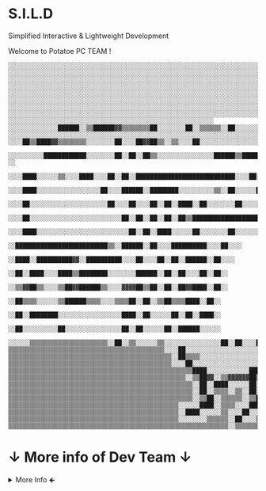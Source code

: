 # S.I.L.D
Simplified Interactive & Lightweight Development  

Welcome to Potatoe PC TEAM !


    
``` ░░░░░░░░░░░░░░░░░░░░░░░░░░░░░░░░░░░░░░░░░░░░░░░░░░░░░░░░░░░░░░░░░░░░░░░░░░░░░░░░░░░░░░░░░░░░░░░░░░░░░░░░░░░░░░░░░░░░░░░░░░░░░░░░░░░░░░░░░░░░░░░░░░░░░░░░
░░░░░░░░░░░░░░░░░░░░░░░░░░░░░░░░░░░░░░░░░░░░░░░░░░░░░░░░░░░░░░░░░░░░░░░░░░░░░░░░░░░░░░░░░░░░░░░░░░░░░░░░░░░░░░░░░░░░░░░░░░░░░░░░░░░░░░░░░░░░░░░░░░░░░░░░
░░░░░░░░░░░░░░░░░░░░░░░░░░░░░░░░░░░░░░░░░░░░░░░░░░░░░░░░░░░░░░░░░░░░░░░░░░░░░░░░░░░░░░░░░░░░░░░░░░░░░░░░░░░░░░░░░░░░████████████▒▒░░░░░░░░░░░░░░░░░░░░░░
░░░░░░░░░░░░░░░░░░░░░░░░░░░░░░░░░░░░░░░░░░░░░░░░░░░░░░░░░░░░░░░░░░░░░░░░░░░░░░░░░░░░░░░░░░░░░░░░░░░░░░░░░░░░░░░░▓▓▓▓██████▒▒████▒▒░░░░░░░░░░░░░░░░░░░░░░
░░░░░░░░░░░░░░░░░░░░░░░░░░░░░░░░░░░░░░░░░░░░░░░░░░░░░░░░░░░░░░░░░░░░░░░░░░░░░░░░░░░░░░░░░░░░░░░░░░░░░░░░░░░░░░████░░░░██░░██████░░██░░░░░░░░░░░░░░░░░░░░
░░░░░░░░░░░░░░░░░░░░░░░░░░░░░░░░░░░░░░░░░░░░░░░░░░░░░░░░░░░░░░░░░░░░░░░░░░░░░░░░░░░░░░░░░░░░░░░░░░░░░░░░░░▓▓▓▓▒▒▒▒▓▓████░░██████░░██░░░░░░░░░░░░░░░░░░░░
░░░░░░░░░░░░░░░░░░░░░░░░░░░░░░░░░░░░░░░░░░░░░░░░░░░░░░░░░░░░░░░░░░░░░░░░░░░░░░░░░░░░░░░░░░░░░░░░░░▓▓▓▓▓▓▓▓▒▒▒▒▓▓██▒▒████░░▒▒████▓▓██░░░░░░░░░░░░░░░░░░░░
░░░░░░░░░░░░░░░░░░░░░░░░░░░░░░░░░░░░░░░░░░░░░░░░░░░░░░░░░░░░░░░░░░░░░░░░░░░░░░░░░░░░░░░░░░▓▓▓▓████▒▒▒▒▒▒▒▒░░▓▓▒▒▒▒░░██▒▒▓▓░░▒▒████▒▒░░░░░░░░░░░░░░░░░░░░
░░░░░░░░░░░░░░░░░░░░░░░░░░░░░░░░░░░░░░░░░░░░░░░░░░░░░░░░░░░░░░░░░░░░░░░░░░░░░░░░░░▒▒████████▒▒▒▒▒▒▓▓██▓▓▓▓▓▓▒▒░░░░░░██░░▒▒▓▓▓▓▒▒██░░░░░░░░░░░░░░░░░░░░░░
░░░░░░░░░░░░░░░░░░░░░░░░░░░░░░░░░░░░░░░░░░░░░░░░░░░░░░░░░░        ░░░░░░░░░░░░░░██████░░▒▒██████▓▓▒▒▒▒▒▒▒▒██░░░░░░░░██░░▒▒▒▒▒▒░░██░░░░░░░░░░░░░░░░░░░░░░
░░░░░░░░░░░░░░░░░░░░░░░░░░░░░░░░░░░░░░░░░░░░░░░░░░░░░░░░░░░░░░░░░░░░░░░░    ░░░░██▒▒████▓▓▒▒▒▒▒▒▒▒░░░░░░░░██░░░░██▓▓██▒▒░░▒▒░░░░██░░░░░░░░░░░░░░░░░░░░░░
                                                ░░░░░░░░░░████████████░░░░░░░░██░░██░░██▒▒░░░░░░░░░░░░░░░░██████▒▒██████░░░░░░██▒▒░░    ░░              
                                                  ░░░░████░░░░░░▒▒░░░░████░░░░██░░██░░████████████████████████████░░░░██░░██▓▓██░░░░                    
                                                ░░░░████░░░░░░░░░░░░░░░░░░██░░░░██████░░████████░░░░░░░░░░▒▒░░██░░░░░░████▒▒██▒▒░░                      
                                              ░░░░██░░░░░░░░░░░░░░░░░░░░░░██░░░░██░░░░██░░██░░████░░██░░░░░░░░██░░░░░░██░░████░░░░                      
                                            ░░░░██░░░░░░░░░░░░░░░░░░░░░░░░░░██░░██░░██░░██░░██▒▒████████████████████████████░░░░                        
                                          ░░░░████░░░░░░░░░░░░░░░░░░░░░░░░░░██░░██░░████░░░░░░██░░░░░░░░██░░░░░░░░░░░░░░░░░░░░                          
                                          ░░██████████████████████████▒▒░░██████░░██░░░░██████████░░░░██░░░░                                            
                                          ░░████░░██████████▓▓░░██████████░░░░██░░░░██░░██░░██████░░██░░░░                                              
                                          ░░██░░████░░░░████▒▒████████░░░░░░░░██████░░██░░██░░░░██░░██░░                                                
                                          ░░▒▒▓▓██▒▒░░░░▒▒██▓▓██████▒▒░░░░▓▓▓▓██▒▒██░░██░░██▓▓████░░██░░                                                
                                            ░░██▒▒▒▒░░░░░░▒▒██████▒▒▒▒░░░░▒▒▒▒██░░██░░▒▒██▒▒▒▒████░░██░░                                                
                                            ░░██░░████████░░░░░░░░░░░░░░░░░░████░░██░░░░░░██░░██░░████░░                                                
                                            ░░██░░░░░░░░░░██░░░░░░░░░░░░░░░░██░░██░░░░░░██░░██████░░░░░░                                                
                ░░░░░░▒▒▒▒▒▒▒▒▒▒▒▒▒▒▒▒▒▒▒▒▒▒░░██░░▒▒░░░░░░▒▒░░░░░░░░░░░░░░░░██░░██░░░░██▒▒░░▒▒██▒▒░░▒▒▒▒▒▒▒▒▒▒▒▒▒▒▒▒▒▒▒▒▒▒▒▒▒▒▒▒▒▒▒▒▒▒░░░░              
▒▒▒▒▒▒▒▒▒▒▒▒▒▒▒▒▒▒▒▒▒▒▒▒▒▒▒▒▒▒▒▒▒▒▒▒▒▒▒▒▒▒▒▒░░░░██░░░░░░░░░░░░░░░░░░░░░░░░██░░░░██░░░░██░░░░░░██░░▒▒▒▒▒▒▒▒▒▒▒▒▒▒▒▒▒▒▒▒▒▒▒▒▒▒▒▒▒▒▒▒▒▒▒▒▒▒▒▒▒▒▒▒▒▒▒▒▒▒▒▒▒▒
▒▒▒▒▒▒▒▒▒▒▒▒▒▒▒▒▒▒▒▒▒▒▒▒▒▒▒▒▒▒▒▒▒▒▒▒▒▒▒▒▒▒▒▒▒▒░░██▒▒▒▒░░░░░░░░░░░░░░░░░░░░██░░░░██░░░░██░░░░░░██░░▒▒▒▒▒▒▒▒▒▒▒▒▒▒▒▒▒▒▒▒▒▒▒▒▒▒▒▒▒▒▒▒▒▒▒▒▒▒▒▒▒▒▒▒▒▒▒▒▒▒▒▒▒▒
▒▒▒▒▒▒▒▒▒▒▒▒▒▒▒▒▒▒▒▒▒▒▒▒▒▒▒▒▒▒▒▒▒▒▒▒▒▒▒▒▒▒▒▒▒▒░░░░██░░░░░░░░░░░░░░░░░░░░██░░░░░░████░░██░░░░██░░░░▒▒▒▒▒▒▒▒▒▒▒▒▒▒▒▒▒▒▒▒▒▒▒▒▒▒▒▒▒▒▒▒▒▒▒▒▒▒▒▒▒▒▒▒▒▒▒▒▒▒▒▒▒▒
▒▒▒▒▒▒▒▒▒▒▒▒▒▒▒▒▒▒▒▒▒▒▒▒▒▒▒▒▒▒▒▒▒▒▒▒▒▒▒▒▒▒▒▒▒▒▒▒▒▒▒▒████░░░░░░░░░░░░████░░░░▒▒▒▒░░████░░░░░░██░░▒▒▒▒▒▒▒▒▒▒▒▒▒▒▒▒▒▒▒▒▒▒▒▒▒▒▒▒▒▒▒▒▒▒▒▒▒▒▒▒▒▒▒▒▒▒▒▒▒▒▒▒▒▒▒▒
▒▒▒▒▒▒▒▒▒▒▒▒▒▒▒▒▒▒▒▒▒▒▒▒▒▒▒▒▒▒▒▒▒▒▒▒▒▒▒▒▒▒▒▒▒▒▒▒▒▒░░▒▒██▓▓░░▒▒▓▓▓▓▓▓██▒▒░░▒▒▒▒▒▒░░▒▒██░░░░▓▓██░░▒▒▒▒▒▒▒▒▒▒▒▒▒▒▒▒▒▒▒▒▒▒▒▒▒▒▒▒▒▒▒▒▒▒▒▒▒▒▒▒▒▒▒▒▒▒▒▒▒▒▒▒▒▒▒▒
▒▒▒▒▒▒▒▒▒▒▒▒▒▒▒▒▒▒▒▒▒▒▒▒▒▒▒▒▒▒▒▒▒▒▒▒▒▒▒▒▒▒▒▒▒▒▒▒▒▒▒▒░░██░░████░░░░░░██░░▒▒▒▒▒▒▒▒▒▒░░░░████░░░░░░▒▒▒▒▒▒▒▒▒▒▒▒▒▒▒▒▒▒▒▒▒▒▒▒▒▒▒▒▒▒▒▒▒▒▒▒▒▒▒▒▒▒▒▒▒▒▒▒▒▒▒▒▒▒▒▒
▒▒▒▒▒▒▒▒▒▒▒▒▒▒▒▒▒▒▒▒▒▒▒▒▒▒▒▒▒▒▒▒▒▒▒▒▒▒▒▒▒▒▒▒▒▒▒▒▒▒▒▒░░██░░▒▒▒▒░░▒▒░░██░░░░▒▒▒▒▒▒▒▒▒▒▒▒▒▒▒▒░░▒▒▒▒▒▒▒▒▒▒▒▒▒▒▒▒▒▒▒▒▒▒▒▒▒▒▒▒▒▒▒▒▒▒▒▒▒▒▒▒▒▒▒▒▒▒▒▒▒▒▒▒▒▒▒▒▒▒▒▒
▒▒▒▒▒▒▒▒▒▒▒▒▒▒▒▒▒▒▒▒▒▒▒▒▒▒▒▒▒▒▒▒▒▒▒▒▒▒▒▒▒▒▒▒▒▒▒▒▒▒▒▒░░▒▒██░░▒▒▒▒▒▒░░▒▒██░░▒▒▒▒▒▒▒▒▒▒▒▒▒▒▒▒▒▒▒▒▒▒▒▒▒▒▒▒▒▒▒▒▒▒▒▒▒▒▒▒▒▒▒▒▒▒▒▒▒▒▒▒▒▒▒▒▒▒▒▒▒▒▒▒▒▒▒▒▒▒▒▒▒▒▒▒▒▒
▒▒▒▒▒▒▒▒▒▒▒▒▒▒▒▒▒▒▒▒▒▒▒▒▒▒▒▒▒▒▒▒▒▒▒▒▒▒▒▒▒▒▒▒▒▒▒▒░░░░░░████░░▒▒▒▒░░░░████░░▒▒▒▒▒▒▒▒▒▒▒▒▒▒▒▒▒▒▒▒▒▒▒▒▒▒▒▒▒▒▒▒▒▒▒▒▒▒▒▒▒▒▒▒▒▒▒▒▒▒▒▒▒▒▒▒▒▒▒▒▒▒▒▒▒▒▒▒▒▒▒▒▒▒▒▒▒▒
▒▒▒▒▒▒▒▒▒▒▒▒▒▒▒▒▒▒▒▒▒▒▒▒▒▒▒▒▒▒▒▒▒▒▒▒▒▒▒▒▒▒▒▒▒▒▒▒░░████░░░░░░▒▒░░░░██░░░░░░▒▒▒▒▒▒▒▒▒▒▒▒▒▒▒▒▒▒▒▒▒▒▒▒▒▒▒▒▒▒▒▒▒▒▒▒▒▒▒▒▒▒▒▒▒▒▒▒▒▒▒▒▒▒▒▒▒▒▒▒▒▒▒▒▒▒▒▒▒▒▒▒▒▒▒▒▒▒
▒▒▒▒▒▒▒▒▒▒▒▒▒▒▒▒▒▒▒▒▒▒▒▒▒▒▒▒▒▒▒▒▒▒▒▒▒▒▒▒▒▒▒▒▒▒▒▒░░░░░░░░▒▒▒▒▒▒░░██░░░░▒▒▒▒▒▒▒▒▒▒▒▒▒▒▒▒▒▒▒▒▒▒▒▒▒▒▒▒▒▒▒▒▒▒▒▒▒▒▒▒▒▒▒▒▒▒▒▒▒▒▒▒▒▒▒▒▒▒▒▒▒▒▒▒▒▒▒▒▒▒▒▒▒▒▒▒▒▒▒▒▒▒
▒▒▒▒▒▒▒▒▒▒▒▒▒▒▒▒▒▒▒▒▒▒▒▒▒▒▒▒▒▒▒▒▒▒▒▒▒▒▒▒▒▒▒▒▒▒▒▒▒▒▒▒▒▒▒▒▒▒▒▒▒▒░░▒▒▒▒▒▒▒▒▒▒▒▒▒▒▒▒▒▒▒▒▒▒▒▒▒▒▒▒▒▒▒▒▒▒▒▒▒▒▒▒▒▒▒▒▒▒▒▒▒▒▒▒▒▒▒▒▒▒▒▒▒▒▒▒▒▒▒▒▒▒▒▒▒▒▒▒▒▒▒▒▒▒▒▒▒▒▒▒
 ```                          


  
   ↓ More info of Dev Team ↓
============


</div>
  <details>
  <summary>More Info 🡸  </summary>

  the study and development team for something to do with games currently has only 1 active person in the group  
    > phikill 

### Why was it created?

to develop lighter and more optimized software, and is extremely compatible.
    
the team is focused on studying new things that were used in the past, old things!  
    
 the team is a joke! haha  
      
### Status!

in constant studies, because the group is focused on overcoming the limitations of something.  

an example is Open Watcom  

 ### What is the team’s focus?

update the Open Watcom Compiler.

create a light engine in c89.
    
</details>

